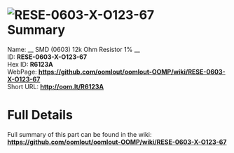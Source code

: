 
![RESE-0603-X-O123-67](https://github.com/oomlout/oomlout-OOMP/blob/master/parts/RESE-0603-X-O123-67/RESE-0603-X-O123-67_420.jpg)   
Summary
=================
  
Name: __ SMD (0603) 12k Ohm Resistor 1% __    
ID: __RESE-0603-X-O123-67__   
Hex ID: __R6123A__   
WebPage: __https://github.com/oomlout/oomlout-OOMP/wiki/RESE-0603-X-O123-67__   
Short URL: __http://oom.lt/R6123A__   

Full Details
==========================
Full summary of this part can be found in the wiki:   
__https://github.com/oomlout/oomlout-OOMP/wiki/RESE-0603-X-O123-67__    

